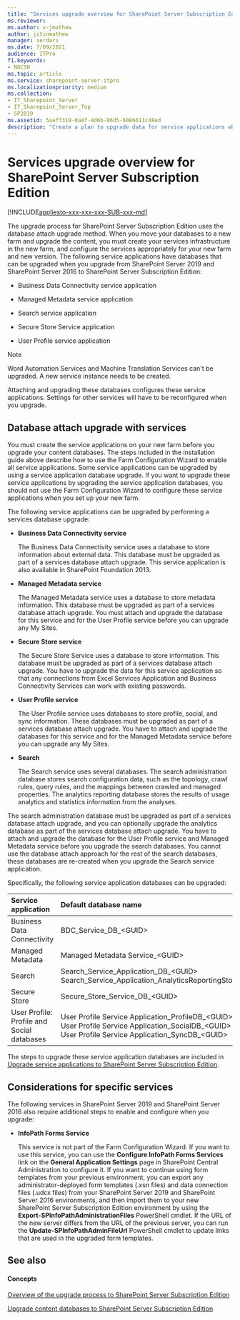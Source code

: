 ```yaml
---
title: "Services upgrade overview for SharePoint Server Subscription Edition"
ms.reviewer: 
ms.author: v-jmathew
author: jitinmathew
manager: serdars
ms.date: 7/09/2021
audience: ITPro
f1.keywords:
- NOCSH
ms.topic: article
ms.service: sharepoint-server-itpro
ms.localizationpriority: medium
ms.collection:
- IT_Sharepoint_Server
- IT_Sharepoint_Server_Top
- SP2019
ms.assetid: 5aeff319-0a8f-4d6b-86d5-6086611c48ed
description: "Create a plan to upgrade data for service applications when you upgrade from SharePoint Server 2019 and SharePoint Server 2016 to SharePoint Server Subscription Edition."
---
```


# Services upgrade overview for SharePoint Server Subscription Edition

[!INCLUDE[appliesto-xxx-xxx-xxx-SUB-xxx-md](../includes/appliesto-xxx-xxx-xxx-SUB-xxx-md.md)]

The upgrade process for SharePoint Server Subscription Edition uses the database attach upgrade method. When you move your databases to a new farm and upgrade the content, you must create your services infrastructure in the new farm, and configure the services appropriately for your new farm and new version. The following service applications have databases that can be upgraded when you upgrade from SharePoint Server 2019 and SharePoint Server 2016 to SharePoint Server Subscription Edition:

- Business Data Connectivity service application

- Managed Metadata service application

- Search service application

- Secure Store Service application

- User Profile service application

> [!NOTE]
> Word Automation Services and Machine Translation Services can't be upgraded. A new service instance needs to be created.
  
Attaching and upgrading these databases configures these service applications. Settings for other services will have to be reconfigured when you upgrade.
  
## Database attach upgrade with services
<a name="dbattach"> </a>

You must create the service applications on your new farm before you upgrade your content databases. The steps included in the installation guide above describe how to use the Farm Configuration Wizard to enable all service applications. Some service applications can be upgraded by using a service application database upgrade. If you want to upgrade these service applications by upgrading the service application databases, you should not use the Farm Configuration Wizard to configure these service applications when you set up your new farm.
  
The following service applications can be upgraded by performing a services database upgrade:
  
- **Business Data Connectivity service**

    The Business Data Connectivity service uses a database to store information about external data. This database must be upgraded as part of a services database attach upgrade. This service application is also available in SharePoint Foundation 2013.

- **Managed Metadata service**

    The Managed Metadata service uses a database to store metadata information. This database must be upgraded as part of a services database attach upgrade. You must attach and upgrade the database for this service and for the User Profile service before you can upgrade any My Sites.

- **Secure Store service**

    The Secure Store Service uses a database to store information. This database must be upgraded as part of a services database attach upgrade. You have to upgrade the data for this service application so that any connections from Excel Services Application and Business Connectivity Services can work with existing passwords.

- **User Profile service**

    The User Profile service uses databases to store profile, social, and sync information. These databases must be upgraded as part of a services database attach upgrade. You have to attach and upgrade the databases for this service and for the Managed Metadata service before you can upgrade any My Sites.

- **Search**

    The Search service uses several databases. The search administration database stores search configuration data, such as the topology, crawl rules, query rules, and the mappings between crawled and managed properties. The analytics reporting database stores the results of usage analytics and statistics information from the analyses.
  
The search administration database must be upgraded as part of a services database attach upgrade, and you can optionally upgrade the analytics database as part of the services database attach upgrade. You have to attach and upgrade the database for the User Profile service and Managed Metadata service before you upgrade the search databases. You cannot use the database attach approach for the rest of the search databases, these databases are re-created when you upgrade the Search service application.

Specifically, the following service application databases can be upgraded:
  
|**Service application**|**Default database name**|
|:-----|:-----|
|Business Data Connectivity  <br/> |BDC_Service_DB_\<GUID\>  <br/> |
|Managed Metadata  <br/> |Managed Metadata Service_\<GUID\>  <br/> |
|Search  <br/> |Search_Service_Application_DB_\<GUID\>  <br/> Search_Service_Application_AnalyticsReportingStoreDB_\<GUID\>  <br/> |
|Secure Store  <br/> |Secure_Store_Service_DB_\<GUID\>  <br/> |
|User Profile: Profile and Social databases  <br/> |User Profile Service Application_ProfileDB_\<GUID\>  <br/> User Profile Service Application_SocialDB_\<GUID\>  <br/> User Profile Service Application_SyncDB_\<GUID\>  <br/> |

The steps to upgrade these service application databases are included in [Upgrade service applications to SharePoint Server Subscription Edition](upgrade-service-applications-to-sharepoint-server-subscription-edition.md).
  
## Considerations for specific services
<a name="Considerations"> </a>

The following services in SharePoint Server 2019 and SharePoint Server 2016 also require additional steps to enable and configure when you upgrade:
  
- **InfoPath Forms Service**

    This service is not part of the Farm Configuration Wizard. If you want to use this service, you can use the **Configure InfoPath Forms Services** link on the **General Application Settings** page in SharePoint Central Administration to configure it. If you want to continue using form templates from your previous environment, you can export any administrator-deployed form templates (.xsn files) and data connection files (.udcx files) from your SharePoint Server 2019 and SharePoint Server 2016 environments, and then import them to your new SharePoint Server Subscription Edition environment by using the **Export-SPInfoPathAdministrationFiles** PowerShell cmdlet. If the URL of the new server differs from the URL of the previous server, you can run the **Update-SPInfoPathAdminFileUrl** PowerShell cmdlet to update links that are used in the upgraded form templates.

## See also
<a name="Considerations"> </a>

#### Concepts

[Overview of the upgrade process to SharePoint Server Subscription Edition](overview-of-the-upgrade-process-subscription-edition.md)
  
[Upgrade content databases to SharePoint Server Subscription Edition](upgrade-content-databases-subscription-edition.md)
